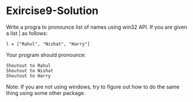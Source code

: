 # Exircise9-Solution
Write a progra to pronounce list of names using win32 API. If you are given a list | as follows:

    l = ["Rahul", "Nishat", "Harry"]

Your program should pronounce:

    Shoutout to Rahul 
    Shoutout to Nishat
    Shoutout to Harry

Note: If you are not using windows, try to figure out how to do the same thing using some other package.    